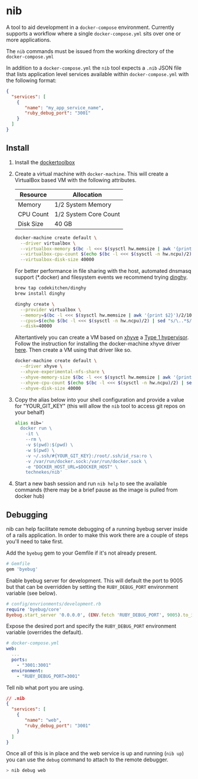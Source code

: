 # nib

A tool to aid development in a `docker-compose` environment. Currently supports a workflow where a single `docker-compose.yml` sits over one or more applications.

The `nib` commands must be issued from the working directory of the `docker-compose.yml`

In addition to a `docker-compose.yml` the `nib` tool expects a `.nib` JSON file that lists application level services available within `docker-compose.yml` with the following format:

```json
{
  "services": [
    {
       "name": "my_app_service_name",
       "ruby_debug_port": "3001"
    }
  ]
}
```

## Install

1. Install the [dockertoolbox](https://www.docker.com/docker-toolbox)
1. Create a virtual machine with `docker-machine`. This will create a VirtualBox based VM with the following attributes.

    | Resource  | Allocation            |
    |-----------|-----------------------|
    | Memory    | 1/2 System Memory     |
    | CPU Count | 1/2 System Core Count |
    | Disk Size | 40 GB                 |

    ```bash
    docker-machine create default \
      --driver virtualbox \
      --virtualbox-memory $(bc -l <<< $(sysctl hw.memsize | awk '{print $2}')/2/1024/1024 | sed "s/\..*$//") \
      --virtualbox-cpu-count $(echo $(bc -l <<< $(sysctl -n hw.ncpu)/2) | sed "s/\..*$//") \
      --virtualbox-disk-size 40000
    ```

    For better performance in file sharing with the host, automated dnsmasq support (*.docker) and filesystem events we recommend trying [dinghy](https://github.com/codekitchen/dinghy).

    ```bash
    brew tap codekitchen/dinghy
    brew install dinghy

    dinghy create \
      --provider virtualbox \
      --memory=$(bc -l <<< $(sysctl hw.memsize | awk '{print $2}')/2/1024/1024 | sed "s/\..*$//") \
      --cpus=$(echo $(bc -l <<< $(sysctl -n hw.ncpu)/2) | sed "s/\..*$//") \
      --disk=40000
    ```

    Altertantively you can create a VM based on [xhyve](https://github.com/mist64/xhyve) a [Type 1 hypervisor](https://allysonjulian.com/setting-up-docker-with-xhyve/#creatingthexhyvedockermachine). Follow the instruction for installing the docker-machine xhyve driver [here](https://github.com/zchee/docker-machine-driver-xhyve#install). Then create a VM using that driver like so.

    ```bash
    docker-machine create default \
      --driver xhyve \
      --xhyve-experimental-nfs-share \
      --xhyve-memory-size $(bc -l <<< $(sysctl hw.memsize | awk '{print $2}')/2/1024/1024 | sed "s/\..*$//") \
      --xhyve-cpu-count $(echo $(bc -l <<< $(sysctl -n hw.ncpu)/2) | sed "s/\..*$//") \
      --xhyve-disk-size 40000

    ```

1. Copy the alias below into your shell configuration and provide a value for "YOUR_GIT_KEY" (this will allow the `nib` tool to access git repos on your behalf)

    ```bash
    alias nib='
      docker run \
        -it \
        --rm \
        -v $(pwd):$(pwd) \
        -w $(pwd) \
        -v ~/.ssh/#{YOUR_GIT_KEY}:/root/.ssh/id_rsa:ro \
        -v /var/run/docker.sock:/var/run/docker.sock \
        -e "DOCKER_HOST_URL=$DOCKER_HOST" \
        technekes/nib'
    ```

1. Start a new bash session and run `nib help` to see the available commands (there may be a brief pause as the image is pulled from docker hub)

## Debugging

nib can help facilitate remote debugging of a running byebug server inside of a rails application. In order to make this work there are a couple of steps you'll need to take first.

Add the `byebug` gem to your Gemfile if it's not already present.

```ruby
# Gemfile
gem 'byebug'
```

Enable byebug server for development. This will default the port to 9005 but that can be overridden by setting the `RUBY_DEBUG_PORT` environment variable (see below).

```ruby
# config/envrionments/development.rb
require 'byebug/core'
Byebug.start_server '0.0.0.0', (ENV.fetch 'RUBY_DEBUG_PORT', 9005).to_i
```

Expose the desired port and specify the `RUBY_DEBUG_PORT` environment variable (overrides the default).

```yml
# docker-compose.yml
web:
  ...
  ports:
    - "3001:3001"
  environment:
    - "RUBY_DEBUG_PORT=3001"
```

Tell nib what port you are using.

```json
// .nib
{
  "services": [
    {
       "name": "web",
       "ruby_debug_port": "3001"
    }
  ]
}
```

Once all of this is in place and the web service is up and running (`nib up`) you can use the `debug` command to attach to the remote debugger.

```sh
> nib debug web
```
